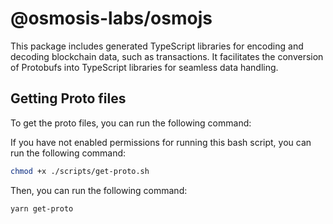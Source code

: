 # @osmosis-labs/osmojs

This package includes generated TypeScript libraries for encoding and decoding blockchain data, such as transactions. It facilitates the conversion of Protobufs into TypeScript libraries for seamless data handling.

## Getting Proto files

To get the proto files, you can run the following command:

If you have not enabled permissions for running this bash script, you can run the following command:

```bash
chmod +x ./scripts/get-proto.sh
```

Then, you can run the following command:

```bash
yarn get-proto
```
